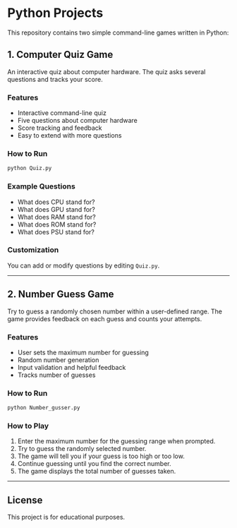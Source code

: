 
# Python Projects

This repository contains two simple command-line games written in Python:

## 1. Computer Quiz Game

An interactive quiz about computer hardware. The quiz asks several questions and tracks your score.

### Features
- Interactive command-line quiz
- Five questions about computer hardware
- Score tracking and feedback
- Easy to extend with more questions

### How to Run
```bash
python Quiz.py
```

### Example Questions
- What does CPU stand for?
- What does GPU stand for?
- What does RAM stand for?
- What does ROM stand for?
- What does PSU stand for?

### Customization
You can add or modify questions by editing `Quiz.py`.

---

## 2. Number Guess Game

Try to guess a randomly chosen number within a user-defined range. The game provides feedback on each guess and counts your attempts.

### Features
- User sets the maximum number for guessing
- Random number generation
- Input validation and helpful feedback
- Tracks number of guesses

### How to Run
```bash
python Number_gusser.py
```

### How to Play
1. Enter the maximum number for the guessing range when prompted.
2. Try to guess the randomly selected number.
3. The game will tell you if your guess is too high or too low.
4. Continue guessing until you find the correct number.
5. The game displays the total number of guesses taken.

---

## License
This project is for educational purposes.